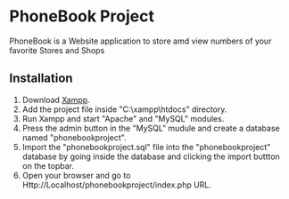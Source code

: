 # PhoneBook Project


PhoneBook is a Website application to store amd view numbers of your favorite Stores and Shops



## Installation 

1. Download [Xampp](https://www.apachefriends.org/index.html).
2. Add the project file inside "C:\xampp\htdocs" directory.
3. Run Xampp and start "Apache" and "MySQL" modules.
4. Press the admin button in the "MySQL" mudule and create a database named "phonebookproject".
5. Import the "phonebookproject.sql" file into the "phonebookproject" database by going inside the database and clicking the import buttton on the topbar.
6. Open your browser and go to Http://Localhost/phonebookproject/index.php URL.
